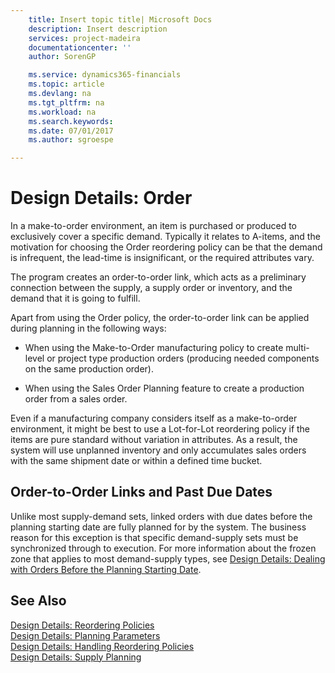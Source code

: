 ```yaml
---
    title: Insert topic title| Microsoft Docs
    description: Insert description
    services: project-madeira
    documentationcenter: ''
    author: SorenGP

    ms.service: dynamics365-financials
    ms.topic: article
    ms.devlang: na
    ms.tgt_pltfrm: na
    ms.workload: na
    ms.search.keywords:
    ms.date: 07/01/2017
    ms.author: sgroespe

---
```

# Design Details: Order
In a make-to-order environment, an item is purchased or produced to exclusively cover a specific demand. Typically it relates to A-items, and the motivation for choosing the Order reordering policy can be that the demand is infrequent, the lead-time is insignificant, or the required attributes vary.  
  
 The program creates an order-to-order link, which acts as a preliminary connection between the supply, a supply order or inventory, and the demand that it is going to fulfill.  
  
 Apart from using the Order policy, the order-to-order link can be applied during planning in the following ways:  
  
-   When using the Make-to-Order manufacturing policy to create multi-level or project type production orders (producing needed components on the same production order).  
  
-   When using the Sales Order Planning feature to create a production order from a sales order.  
  
 Even if a manufacturing company considers itself as a make-to-order environment, it might be best to use a Lot-for-Lot reordering policy if the items are pure standard without variation in attributes. As a result, the system will use unplanned inventory and only accumulates sales orders with the same shipment date or within a defined time bucket.  
  
## Order-to-Order Links and Past Due Dates  
 Unlike most supply-demand sets, linked orders with due dates before the planning starting date are fully planned for by the system. The business reason for this exception is that specific demand-supply sets must be synchronized through to execution. For more information about the frozen zone that applies to most demand-supply types, see [Design Details: Dealing with Orders Before the Planning Starting Date](design-details-dealing-with-orders-before-the-planning-starting-date.md).  
  
## See Also  
 [Design Details: Reordering Policies](design-details-reordering-policies.md)   
 [Design Details: Planning Parameters](design-details-planning-parameters.md)   
 [Design Details: Handling Reordering Policies](design-details-handling-reordering-policies.md)   
 [Design Details: Supply Planning](design-details-supply-planning.md)